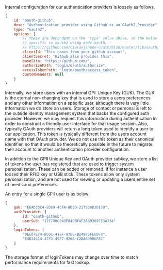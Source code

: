 

Internal configuration for our authentication providers is loosely as follows.

```javascript
{
    id: "oauth-github",
    desc: "Authentication provider using Github as an OAuth2 Provider",
    type: "oauth2",
    options: {
        // These are dependent on the 'type' value above, so the below are
        // specific to oauth2 using node-oauth.
        // https://github.com/ciaranj/node-oauth/blob/master/lib/oauth2.js#L8
        clientId: "This comes from your github account",
        clientSecret: "Github also provides this",
        baseSite: "https://github.com/",
        authorizePath: "login/oauth/authorize",
        accessTokenPath: "login/oauth/access_token",
        customHeaders: null
    }  
}
```

Internally, we store users with an internal GPII Unique Key (GUK). The GUK is the 
eternal non-changing key that is used to store a users preferences and 
any other information on a specific user, although there is very little
information we do store on users. Storage of contact or personal is left
to the outside identity management system that backs the configured auth
provider. However, we may request this information during authentication in 
order to construct a friendly user interface for that usage session.
Also, typically OAuth providers will return a long token used
to identify a user to our application. This token is typically different
from the users account name with that OAuth provider. We do not use this
token as their canonical identifier, so that it would be theoretically 
possible in the future to migrate their account to another authentication
provider configuration.

In addition to the GPII Unique Key and OAuth provider subkey, we store a 
list of tokens the user has registered that are used to trigger system
personalization. These can be added or removed, if for instance a user
loosed their RFID key or USB stick. These tokens allow only system 
personalization, and are not used for viewing or updating a users
entire set of needs and preferences. 

An entry for a single GPII user is as below:

```javascript
{
    guk: "E6AD35C4-EDB9-4CFA-8D5D-217530D2D160",
    authProvider: {
        id: "oauth-github",
        userSub: "17F7D0C043F84DBFAF3AB9369FE3A734"
    },
    loginTokens: [
        "0EC07E74-B66C-412F-976E-B2497EFE6BF8",
        "E4D24614-47F3-49F7-9266-C2DA6D906F8C"
    ]
}
```

The storage format of loginTokens may change over time to match 
performance requirements for fast lookup.
